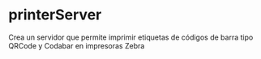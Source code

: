 # printerServer
Crea un servidor que permite imprimir etiquetas de códigos de barra tipo QRCode y Codabar en impresoras Zebra
